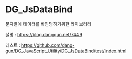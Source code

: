 # DG_JsDataBind
문자열에 데이터를 바인딩하기위한 라이브러리

설명 : https://blog.danggun.net/7449

테스트 : https://github.com/dang-gun/DG_JavaScript_Utility/DG_JsDataBind/test/index.html

